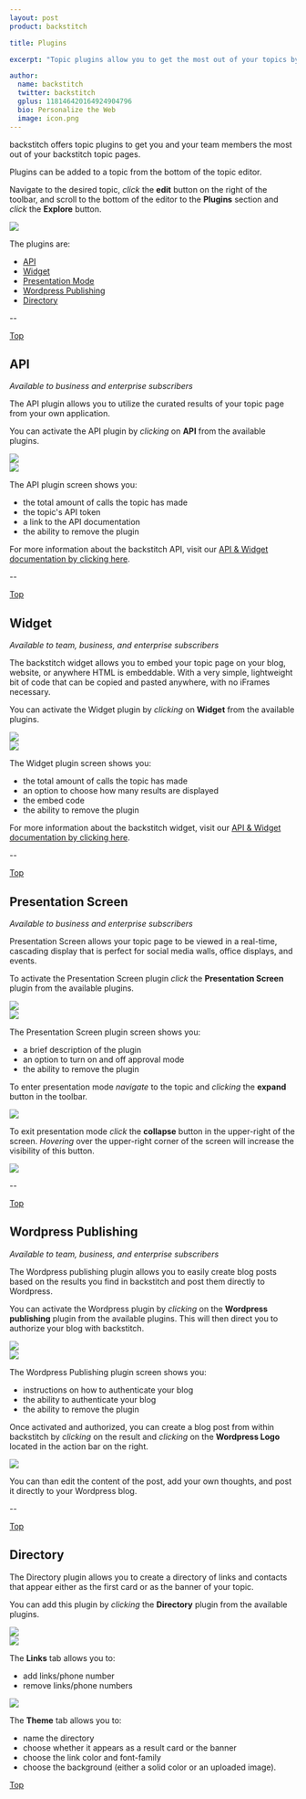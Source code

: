 ```yaml
---
layout: post
product: backstitch

title: Plugins

excerpt: "Topic plugins allow you to get the most out of your topics by giving your users more ways to distribute and consume content."

author:
  name: backstitch
  twitter: backstitch
  gplus: 118146420164924904796 
  bio: Personalize the Web
  image: icon.png
---
```


backstitch offers topic plugins to get you and your team members the most out of your backstitch topic pages. 

Plugins can be added to a topic from the bottom of the topic editor. 

Navigate to the desired topic, *click* the **edit** button on the right of the toolbar, and scroll to the bottom of the editor to the **Plugins** section and *click* the **Explore** button.

<div class="full zoomable"><img src="/images/plugins/explore_plugins.png"></div>

The plugins are:

<a name='Top'></a>
- [API](#API)
- [Widget](#Widget)
- [Presentation Mode](#PresentationMode)
- [Wordpress Publishing](#Wordpress)
- [Directory](#Directory)

--

<a name='API'></a>

[Top](#Top)<br />
## API

*Available to business and enterprise subscribers*

The API plugin allows you to utilize the curated results of your topic page from your own application. 

You can activate the API plugin by *clicking* on **API** from the available plugins. 

<div class="full zoomable"><img src="/images/plugins/api_plugin_0.png"></div>

<div class="full zoomable"><img src="/images/plugins/api_plugin_1.png"></div>

The API plugin screen shows you:
- the total amount of calls the topic has made
- the topic's API token
- a link to the API documentation
- the ability to remove the plugin

For more information about the backstitch API, visit our [API & Widget documentation by clicking here](http://docs.backstit.ch/api).

--

<a name='Widget'></a>

[Top](#Top)<br />
## Widget

*Available to team, business, and enterprise subscribers*

The backstitch widget allows you to embed your topic page on your blog, website, or anywhere HTML is embeddable. With a very simple, lightweight bit of code that can be copied and pasted anywhere, with no iFrames necessary.

You can activate the Widget plugin by *clicking* on **Widget** from the available plugins.

<div class="full zoomable"><img src="/images/plugins/widget_plugin_0.png"></div>

<div class="full zoomable"><img src="/images/plugins/widget_plugin_1.png"></div>

The Widget plugin screen shows you:
- the total amount of calls the topic has made
- an option to choose how many results are displayed
- the embed code
- the ability to remove the plugin

For more information about the backstitch widget, visit our [API & Widget documentation by clicking here](http://docs.backstit.ch/api).

--

<a name='PresentationMode'></a>

[Top](#Top)<br />
## Presentation Screen

*Available to business and enterprise subscribers*

Presentation Screen allows your topic page to be viewed in a real-time, cascading display that is perfect for social media walls, office displays, and events. 

To activate the Presentation Screen plugin *click* the **Presentation Screen** plugin from the available plugins.

<div class="full zoomable"><img src="/images/plugins/presentation_mode_plugin_0.png"></div>

<div class="full zoomable"><img src="/images/plugins/presentation_mode_plugin_1.png"></div>

The Presentation Screen plugin screen shows you:
- a brief description of the plugin
- an option to turn on and off approval mode
- the ability to remove the plugin

To enter presentation mode *navigate* to the topic and *clicking* the **expand** button in the toolbar. 

<div class="full zoomable"><img src="/images/plugins/presentation_mode_plugin_2.png"></div>

To exit presentation mode *click* the **collapse** button in the upper-right of the screen. *Hovering* over the upper-right corner of the screen will increase the visibility of this button. 

<div class="full zoomable"><img src="/images/plugins/presentation_mode_plugin_3.png"></div>

--

<a name='Wordpress'></a>

[Top](#Top)<br />
## Wordpress Publishing

*Available to team, business, and enterprise subscribers*

The Wordpress publishing plugin allows you to easily create blog posts based on the results you find in backstitch and post them directly to Wordpress. 

You can activate the Wordpress plugin by *clicking* on the **Wordpress publishing** plugin from the available plugins. This will then direct you to authorize your blog with backstitch.

<div class="full zoomable"><img src="/images/plugins/wordpress_plugin_0.png"></div>

<div class="full zoomable"><img src="/images/plugins/wordpress_plugin_2.png"></div>

The Wordpress Publishing plugin screen shows you:
- instructions on how to authenticate your blog
- the ability to authenticate your blog
- the ability to remove the plugin

Once activated and authorized, you can create a blog post from within backstitch by *clicking* on the result and *clicking* on the **Wordpress Logo** located in the action bar on the right.

<div class="full zoomable"><img src="/images/plugins/wordpress_plugin_1.png"></div>

You can than edit the content of the post, add your own thoughts, and post it directly to your Wordpress blog.

--

<a name='Directory'></a>

[Top](#Top)<br />
## Directory

The Directory plugin allows you to create a directory of links and contacts that appear either as the first card or as the banner of your topic.

You can add this plugin by *clicking* the **Directory** plugin from the available plugins. 

<div class="full zoomable"><img src="/images/plugins/directory_plugin_0.png"></div>

<div class="full zoomable"><img src="/images/plugins/directory_plugin_1.png"></div>

The **Links** tab allows you to:
- add links/phone number
- remove links/phone numbers

<div class="full zoomable"><img src="/images/plugins/directory_plugin_2.png"></div>

The **Theme** tab allows you to:
- name the directory
- choose whether it appears as a result card or the banner
- choose the link color and font-family
- choose the background (either a solid color or an uploaded image).



[Top](#Top)<br />